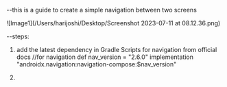 --this is a guide to create a simple navigation between two screens

![Image1](/Users/harijoshi/Desktop/Screenshot 2023-07-11 at 08.12.36.png)


--steps:
1. add the latest dependency in Gradle Scripts for navigation from official docs
   //for navigation
   def nav_version = "2.6.0"
   implementation "androidx.navigation:navigation-compose:$nav_version"

2. 